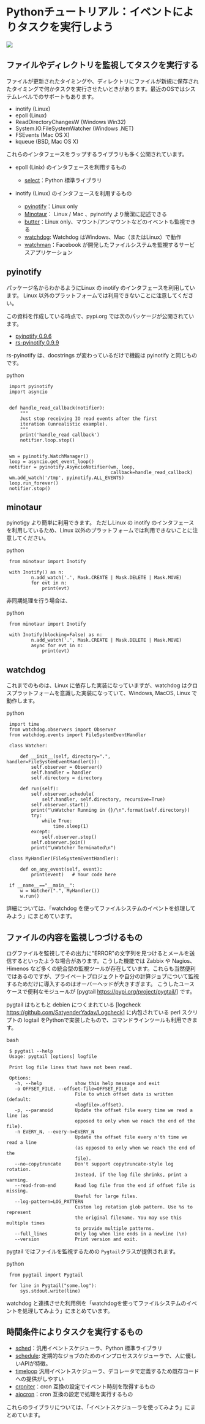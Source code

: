 Pythonチュートリアル：イベントによりタスクを実行しよう
=================

![](https://gyazo.com/d2e4c3c3354e5ee7ff62c27d83fed712.png)


## ファイルやディレクトリを監視してタスクを実行する

ファイルが更新されたタイミングや、ディレクトリにファイルが新規に保存されたタイミングで何かタスクを実行させたいときがあります。最近のOSではシステムレベルでのサポートもあります。

- inotify (Linux)
- epoll (Linux)
- ReadDirectoryChangesW (Windows Win32)
- System.IO.FileSystemWatcher (Windows .NET)
- FSEvents (Mac OS X)
- kqueue (BSD, Mac OS X)

これらのインタフェースをラップするライブラリも多く公開されています。

- epoll (Linix) のインタフェースを利用するもの
  - [select](https://docs.python.org/3.9/library/select.html)：Python 標準ライブラリ

- inotify (Linux) のインタフェースを利用するもの
  - [pyinotify](https://github.com/seb-m/pyinotify)：Linux only
  - [Minotaur](https://github.com/giannitedesco/minotaur)： Linux / Mac 、pyinotify より簡潔に記述できる
  - [butter](https://pypi.org/project/butter/)：Linux only、マウント/アンマウントなどのイベントも監視できる
  - [watchdog](https://github.com/gorakhargosh/watchdog): Watchdog はWindows、Mac（またはLinux）で動作
  - [watchman](https://facebook.github.io/watchman/)：Facebook が開発したファイルシステムを監視するサービスアプリケーション

## pyinotify
パッケージ名からわかるようにLinux の inotify のインタフェースを利用しています。
Linux 以外のプラットフォームでは利用できないことに注意してください。

この資料を作成している時点で、pypi.org では次のパッケージが公開されています。

- [pyinotify 0.9.6](https://pypi.org/project/pyinotify/)
- [rs-pyinotify 0.9.9](https://pypi.org/project/rs-pyinotify/)

rs-pyinotify は、docstrings が変わっているだけで機能は pyinotify と同じものです。

 python
```
 import pyinotify
 import asyncio


 def handle_read_callback(notifier):
     """
     Just stop receiving IO read events after the first
     iteration (unrealistic example).
     """
     print('handle_read callback')
     notifier.loop.stop()


 wm = pyinotify.WatchManager()
 loop = asyncio.get_event_loop()
 notifier = pyinotify.AsyncioNotifier(wm, loop,
                                      callback=handle_read_callback)
 wm.add_watch('/tmp', pyinotify.ALL_EVENTS)
 loop.run_forever()
 notifier.stop()
```

## minotaur
pyinotigy より簡単に利用できます。
ただしLinux の inotify のインタフェースを利用しているため、Linux 以外のプラットフォームでは利用できないことに注意してください。

 python
```
 from minotaur import Inotify

 with Inotify() as n:
         n.add_watch('.', Mask.CREATE | Mask.DELETE | Mask.MOVE)
         for evt in n:
             print(evt)
```

非同期処理を行う場合は、

 python
```
 from minotaur import Inotify

 with Inotify(blocking=False) as n:
         n.add_watch('.', Mask.CREATE | Mask.DELETE | Mask.MOVE)
         async for evt in n:
             print(evt)
```

## watchdog
これまでのものは、Linux に依存した実装になっていますが、watchdog はクロスプラットフォームを意識した実装になっていて、Windows, MacOS, Linux で動作します。

 python
```
 import time
 from watchdog.observers import Observer
 from watchdog.events import FileSystemEventHandler

 class Watcher:

     def __init__(self, directory=".", handler=FileSystemEventHandler()):
         self.observer = Observer()
         self.handler = handler
         self.directory = directory

     def run(self):
         self.observer.schedule(
             self.handler, self.directory, recursive=True)
         self.observer.start()
         print("\nWatcher Running in {}/\n".format(self.directory))
         try:
             while True:
                 time.sleep(1)
         except:
             self.observer.stop()
         self.observer.join()
         print("\nWatcher Terminated\n")

 class MyHandler(FileSystemEventHandler):

     def on_any_event(self, event):
         print(event)   # Your code here

 if __name__=="__main__":
     w = Watcher(".", MyHandler())
     w.run()
```

詳細については、「watchdog を使ってファイルシステムのイベントを処理してみよう」にまとめています。

## ファイルの内容を監視しつづけるもの
ログファイルを監視してその出力に"ERROR"の文字列を見つけるとメールを送信するといったような場合があります。こうした機能では Zabbix や Nagios、 Himenos など多くの統合型の監視ツールが存在しています。これらも当然便利ではあるのですが、プライベートプロジェクトや自分の計算ジョブについて監視するためだけに導入するのはオーバーヘッドが大きすぎます。
こうしたユースケースで便利なモジュールが [pygtail https://pypi.org/project/pygtail/] です。

pygtail はもともと debien につくまれている [logcheck https://github.com/SatyenderYadav/Logcheck] に内包されている perl スクリプトの logtail をPythonで実装したもので、コマンドラインツールも利用できます。

 bash
```
 $ pygtail --help
 Usage: pygtail [options] logfile

 Print log file lines that have not been read.

 Options:
   -h, --help            show this help message and exit
   -o OFFSET_FILE, --offset-file=OFFSET_FILE
                         File to which offset data is written (default:
                         <logfile>.offset).
   -p, --paranoid        Update the offset file every time we read a line (as
                         opposed to only when we reach the end of the file).
   -n EVERY_N, --every-n=EVERY_N
                         Update the offset file every n'th time we read a line
                         (as opposed to only when we reach the end of the
                         file).
   --no-copytruncate     Don't support copytruncate-style log rotation.
                         Instead, if the log file shrinks, print a warning.
   --read-from-end       Read log file from the end if offset file is missing.
                         Useful for large files.
   --log-pattern=LOG_PATTERN
                         Custom log rotation glob pattern. Use %s to represent
                         the original filename. You may use this multiple times
                         to provide multiple patterns.
   --full_lines          Only log when line ends in a newline (\n)
   --version             Print version and exit.

```

pygtail ではファイルを監視するための `Pygtail`クラスが提供されます。

 python
```
 from pygtail import Pygtail

 for line in Pygtail("some.log"):
     sys.stdout.write(line)
```

watchdog と連携させた利用例を「watchdogを使ってファイルシステムのイベントを処理してみよう」にまとめています。

## 時間条件によりタスクを実行するもの

- [sched](https://docs.python.org/3/library/sched.html)：汎用イベントスケジューラ、Python 標準ライブラリ
- [schedule](https://pypi.org/project/schedule/): 定期的なジョブのためのインプロセススケジューラで、人に優しいAPIが特徴。
- [timeloop](https://github.com/sankalpjonn/timeloop) 汎用イベントスケジューラ、デコレータで定義するため既存コードへの提供がしやすい
- [croniter](https://github.com/kiorky/croniter)：cron 互換の設定でイベント時刻を取得するもの
- [aiocron](https://github.com/gawel/aiocron/)：cron 互換の設定で処理を実行するもの

これらのライブラリについては、「イベントスケジューラを使ってみよう」にまとめています。

